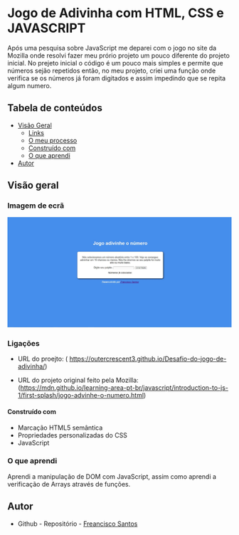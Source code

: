 # Jogo de Adivinha com HTML, CSS e JAVASCRIPT

Após uma pesquisa sobre JavaScript me deparei com o jogo no site da Mozilla onde resolvi fazer meu prório projeto um pouco diferente do projeto inicial.
No prejeto inicial o código é um pouco mais simples e permite que números sejão repetidos então, no meu projeto, criei uma função onde verifica se os números já foram digitados e assim impedindo que se repita algum numero.  

## Tabela de conteúdos

- [Visão Geral](#overview)
  - [Links](#links)
  - [O meu processo](#my-process)
  - [Construído com](#built-with)
  - [O que aprendi](#what-i-learned)
- [Autor](#autor)


## Visão geral

### Imagem de ecrã

![](imagens/screenshot.jpg)

### Ligações

- URL do proejto: ( https://outercrescent3.github.io/Desafio-do-jogo-de-adivinha/)

- URL do projeto original feito pela Mozilla: (https://mdn.github.io/learning-area-pt-br/javascript/introduction-to-js-1/first-splash/jogo-advinhe-o-numero.html)

#### Construído com

- Marcação HTML5 semântica
- Propriedades personalizadas do CSS
- JavaScript

### O que aprendi

Aprendi a manipulação de DOM com JavaScript, assim como aprendi a verificação de Arrays através de funções.


## Autor

- Github - Repositório - [Freancisco Santos](https://github.com/Outercrescent3)


